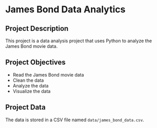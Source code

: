 # James Bond Data Analytics

## Project Description

This project is a data analysis project that uses Python to analyze the James Bond movie data.

## Project Objectives

- Read the James Bond movie data
- Clean the data
- Analyze the data
- Visualize the data


## Project Data

The data is stored in a CSV file named `data/james_bond_data.csv`.

